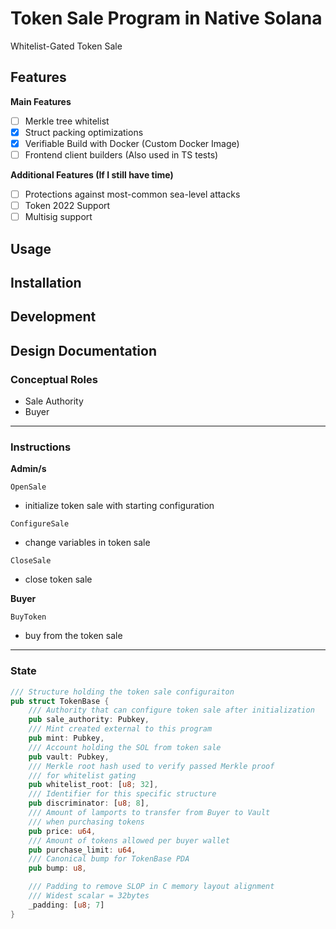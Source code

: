 # Token Sale Program in Native Solana

Whitelist-Gated Token Sale

## Features
**Main Features**
- [ ] Merkle tree whitelist
- [x] Struct packing optimizations
- [x] Verifiable Build with Docker (Custom Docker Image)
- [ ] Frontend client builders (Also used in TS tests)

**Additional Features (If I still have time)**
- [ ] Protections against most-common sea-level attacks
- [ ] Token 2022 Support
- [ ] Multisig support

## Usage

## Installation 

## Development

## Design Documentation

### Conceptual Roles
- Sale Authority
- Buyer

<hr />

### Instructions

**Admin/s**

`OpenSale`
- initialize token sale with starting configuration

`ConfigureSale`
- change variables in token sale

`CloseSale`
- close token sale

**Buyer**

`BuyToken`
- buy from the token sale

<hr />

### State

```rust
/// Structure holding the token sale configuraiton
pub struct TokenBase {
    /// Authority that can configure token sale after initialization
    pub sale_authority: Pubkey,
    /// Mint created external to this program
    pub mint: Pubkey,
    /// Account holding the SOL from token sale
    pub vault: Pubkey,
    /// Merkle root hash used to verify passed Merkle proof
    /// for whitelist gating
    pub whitelist_root: [u8; 32],
    /// Identifier for this specific structure
    pub discriminator: [u8; 8],
    /// Amount of lamports to transfer from Buyer to Vault 
    /// when purchasing tokens
    pub price: u64,
    /// Amount of tokens allowed per buyer wallet
    pub purchase_limit: u64,
    /// Canonical bump for TokenBase PDA
    pub bump: u8,

    /// Padding to remove SLOP in C memory layout alignment
    /// Widest scalar = 32bytes
    _padding: [u8; 7]
}
```
